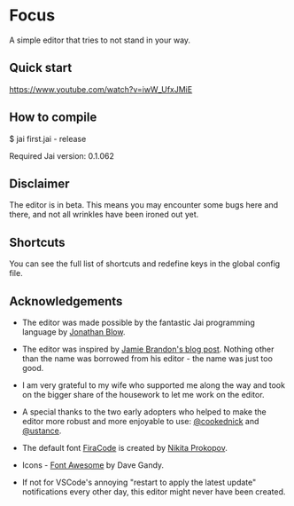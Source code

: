 # Focus

A simple editor that tries to not stand in your way.

## Quick start

https://www.youtube.com/watch?v=iwW_UfxJMiE

## How to compile

$ jai first.jai - release

Required Jai version: 0.1.062

## Disclaimer

The editor is in beta. This means you may encounter some bugs here and there, and not all wrinkles have been ironed out yet.

## Shortcuts

You can see the full list of shortcuts and redefine keys in the global config file.


## Acknowledgements

- The editor was made possible by the fantastic Jai programming language by [Jonathan Blow](https://en.wikipedia.org/wiki/Jonathan_Blow).

- The editor was inspired by [Jamie Brandon's blog post](https://www.scattered-thoughts.net/writing/focus-intro/). Nothing other than the name was borrowed from his editor - the name was just too good.

- I am very grateful to my wife who supported me along the way and took on the bigger share of the housework to let me work on the editor.

- A special thanks to the two early adopters who helped to make the editor more robust and more enjoyable to use: [@cookednick](https://github.com/cookednick) and [@ustance](https://github.com/ustance).

- The default font [FiraCode](https://github.com/tonsky/FiraCode) is created by [Nikita Prokopov](https://github.com/tonsky).

- Icons - [Font Awesome](http://fontawesome.io) by Dave Gandy.

- If not for VSCode's annoying "restart to apply the latest update" notifications every other day, this editor might never have been created.
